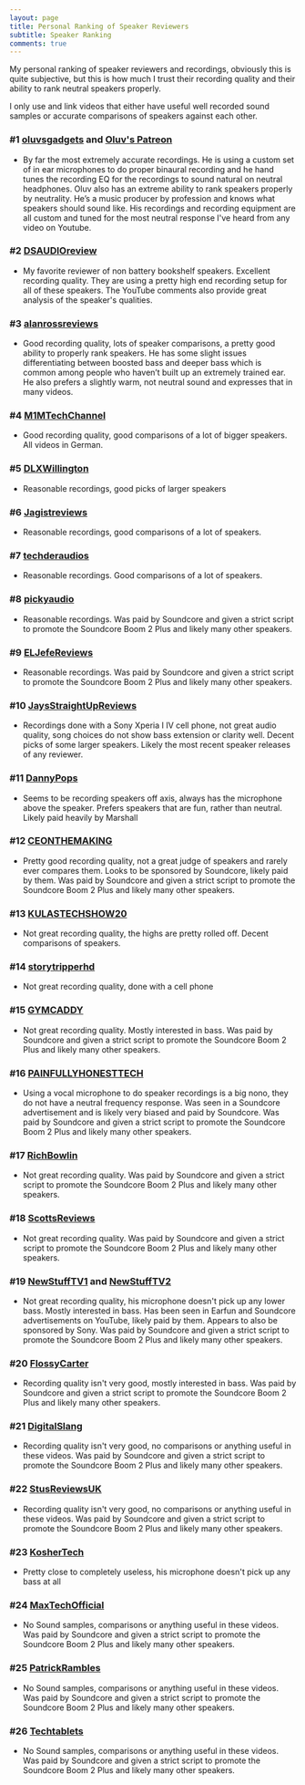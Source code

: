 ```yaml
---
layout: page
title: Personal Ranking of Speaker Reviewers
subtitle: Speaker Ranking
comments: true
---
```


My personal ranking of speaker reviewers and recordings, obviously this is quite subjective, but this is how much I trust their recording quality and their ability to rank neutral speakers properly.

I only use and link videos that either have useful well recorded sound samples or accurate comparisons of speakers against each other.

### #1 [oluvsgadgets](https://www.youtube.com/@oluvsgadgets) and [Oluv's Patreon](https://www.patreon.com/oluvsgadgets/posts)
- By far the most extremely accurate recordings. He is using a custom set of in ear microphones to do proper binaural recording and he hand tunes the recording EQ for the recordings to sound natural on neutral headphones. Oluv also has an extreme ability to rank speakers properly by neutrality. He’s a music producer by profession and knows what speakers should sound like. His recordings and recording equipment are all custom and tuned for the most neutral response I've heard from any video on Youtube.

### #2 [DSAUDIOreview](https://www.youtube.com/@DSAUDIOreview)
- My favorite reviewer of non battery bookshelf speakers. Excellent recording quality. They are using a pretty high end recording setup for all of these speakers. The YouTube comments also provide great analysis of the speaker's qualities.

### #3 [alanrossreviews](https://www.youtube.com/@alanrossreviews)
- Good recording quality, lots of speaker comparisons, a pretty good ability to properly rank speakers. He has some slight issues differentiating between boosted bass and deeper bass which is common among people who haven’t built up an extremely trained ear. He also prefers a slightly warm, not neutral sound and expresses that in many videos.

### #4 [M1MTechChannel](https://www.youtube.com/@M1MTechChannel)
- Good recording quality, good comparisons of a lot of bigger speakers. All videos in German.

### #5 [DLXWillington](https://www.youtube.com/@DLXWillington)
- Reasonable recordings, good picks of larger speakers

### #6 [Jagistreviews](https://www.youtube.com/@Jagistreviews)
- Reasonable recordings, good comparisons of a lot of speakers.

### #7 [techderaudios](https://www.youtube.com/@techderaudios)
- Reasonable recordings. Good comparisons of a lot of speakers.

### #8 [pickyaudio](https://www.youtube.com/@pickyaudio)
- Reasonable recordings. Was paid by Soundcore and given a strict script to promote the Soundcore Boom 2 Plus and likely many other speakers.

### #9 [ELJefeReviews](https://www.youtube.com/@ELJefeReviews)
- Reasonable recordings. Was paid by Soundcore and given a strict script to promote the Soundcore Boom 2 Plus and likely many other speakers.

### #10 [JaysStraightUpReviews](https://www.youtube.com/@JaysStraightUpReviews)
- Recordings done with a Sony Xperia I IV cell phone, not great audio quality, song choices do not show bass extension or clarity well. Decent picks of some larger speakers. Likely the most recent speaker releases of any reviewer.

### #11 [DannyPops](https://www.youtube.com/@DannyPops)
- Seems to be recording speakers off axis, always has the microphone above the speaker. Prefers speakers that are fun, rather than neutral. Likely paid heavily by Marshall

### #12 [CEONTHEMAKING](https://www.youtube.com/@CEONTHEMAKING)
- Pretty good recording quality, not a great judge of speakers and rarely ever compares them. Looks to be sponsored by Soundcore, likely paid by them. Was paid by Soundcore and given a strict script to promote the Soundcore Boom 2 Plus and likely many other speakers.

### #13 [KULASTECHSHOW20](https://www.youtube.com/@KULASTECHSHOW20)
- Not great recording quality, the highs are pretty rolled off. Decent comparisons of speakers.

### #14 [storytripperhd](https://www.youtube.com/@storytripperhd)
- Not great recording quality, done with a cell phone

### #15 [GYMCADDY](https://www.youtube.com/@GYMCADDY)
- Not great recording quality. Mostly interested in bass. Was paid by Soundcore and given a strict script to promote the Soundcore Boom 2 Plus and likely many other speakers.

### #16 [PAINFULLYHONESTTECH](https://www.youtube.com/@PAINFULLYHONESTTECH)
- Using a vocal microphone to do speaker recordings is a big nono, they do not have a neutral frequency response. Was seen in a Soundcore advertisement and is likely very biased and paid by Soundcore. Was paid by Soundcore and given a strict script to promote the Soundcore Boom 2 Plus and likely many other speakers.

### #17 [RichBowlin](https://www.youtube.com/@RichBowlin)
- Not great recording quality. Was paid by Soundcore and given a strict script to promote the Soundcore Boom 2 Plus and likely many other speakers.

### #18 [ScottsReviews](https://www.youtube.com/@ScottsReviews)
- Not great recording quality. Was paid by Soundcore and given a strict script to promote the Soundcore Boom 2 Plus and likely many other speakers.

### #19 [NewStuffTV1](https://www.youtube.com/@NewStuffTV1) and [NewStuffTV2](https://www.youtube.com/@NewStuffTV2)
- Not great recording quality, his microphone doesn't pick up any lower bass. Mostly interested in bass. Has been seen in Earfun and Soundcore advertisements on YouTube, likely paid by them. Appears to also be sponsored by Sony. Was paid by Soundcore and given a strict script to promote the Soundcore Boom 2 Plus and likely many other speakers.

### #20 [FlossyCarter](https://www.youtube.com/@FlossyCarter)
- Recording quality isn't very good, mostly interested in bass. Was paid by Soundcore and given a strict script to promote the Soundcore Boom 2 Plus and likely many other speakers.

### #21 [DigitalSlang](https://www.youtube.com/@DigitalSlang)
- Recording quality isn't very good, no comparisons or anything useful in these videos. Was paid by Soundcore and given a strict script to promote the Soundcore Boom 2 Plus and likely many other speakers.

### #22 [StusReviewsUK](https://www.youtube.com/@StusReviewsUK)
- Recording quality isn't very good, no comparisons or anything useful in these videos. Was paid by Soundcore and given a strict script to promote the Soundcore Boom 2 Plus and likely many other speakers.

### #23 [KosherTech](https://www.youtube.com/@KosherTech)
- Pretty close to completely useless, his microphone doesn't pick up any bass at all

### #24 [MaxTechOfficial](https://www.youtube.com/@MaxTechOfficial)
- No Sound samples, comparisons or anything useful in these videos. Was paid by Soundcore and given a strict script to promote the Soundcore Boom 2 Plus and likely many other speakers.

### #25 [PatrickRambles](https://www.youtube.com/@PatrickRambles)
- No Sound samples, comparisons or anything useful in these videos. Was paid by Soundcore and given a strict script to promote the Soundcore Boom 2 Plus and likely many other speakers.

### #26 [Techtablets](https://www.youtube.com/@Techtablets)
- No Sound samples, comparisons or anything useful in these videos. Was paid by Soundcore and given a strict script to promote the Soundcore Boom 2 Plus and likely many other speakers.
